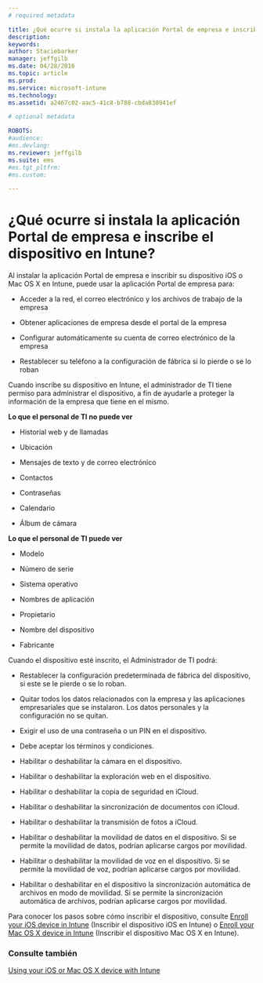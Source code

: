 ```yaml
---
# required metadata

title: ¿Qué ocurre si instala la aplicación Portal de empresa e inscribe el dispositivo en Intune? | Microsoft Intune
description:
keywords:
author: Staciebarker
manager: jeffgilb
ms.date: 04/28/2016
ms.topic: article
ms.prod:
ms.service: microsoft-intune
ms.technology:
ms.assetid: a2467c02-aac5-41c8-b788-cbda830941ef

# optional metadata

ROBOTS:
#audience:
#ms.devlang:
ms.reviewer: jeffgilb
ms.suite: ems
#ms.tgt_pltfrm:
#ms.custom:

---
```



# ¿Qué ocurre si instala la aplicación Portal de empresa e inscribe el dispositivo en Intune?

Al instalar la aplicación Portal de empresa e inscribir su dispositivo iOS o Mac OS X en Intune, puede usar la aplicación Portal de empresa para:

-   Acceder a la red, el correo electrónico y los archivos de trabajo de la empresa

-   Obtener aplicaciones de empresa desde el portal de la empresa

-   Configurar automáticamente su cuenta de correo electrónico de la empresa

-   Restablecer su teléfono a la configuración de fábrica si lo pierde o se lo roban

Cuando inscribe su dispositivo en Intune, el administrador de TI tiene permiso para administrar el dispositivo, a fin de ayudarle a proteger la información de la empresa que tiene en el mismo.

**Lo que el personal de TI no puede ver**

-   Historial web y de llamadas

-   Ubicación

-   Mensajes de texto y de correo electrónico

-   Contactos

-   Contraseñas

-   Calendario

-   Álbum de cámara

**Lo que el personal de TI puede ver**

-   Modelo

-   Número de serie

-   Sistema operativo

-   Nombres de aplicación

-   Propietario

-   Nombre del dispositivo

-   Fabricante

Cuando el dispositivo esté inscrito, el Administrador de TI podrá:

-   Restablecer la configuración predeterminada de fábrica del dispositivo, si este se le pierde o se lo roban.

-   Quitar todos los datos relacionados con la empresa y las aplicaciones empresariales que se instalaron. Los datos personales y la configuración no se quitan.

-   Exigir el uso de una contraseña o un PIN en el dispositivo.

-   Debe aceptar los términos y condiciones.

-   Habilitar o deshabilitar la cámara en el dispositivo.

-   Habilitar o deshabilitar la exploración web en el dispositivo.

-   Habilitar o deshabilitar la copia de seguridad en iCloud.

-   Habilitar o deshabilitar la sincronización de documentos con iCloud.

-   Habilitar o deshabilitar la transmisión de fotos a iCloud.

-   Habilitar o deshabilitar la movilidad de datos en el dispositivo. Si se permite la movilidad de datos, podrían aplicarse cargos por movilidad.

-   Habilitar o deshabilitar la movilidad de voz en el dispositivo. Si se permite la movilidad de voz, podrían aplicarse cargos por movilidad.

-   Habilitar o deshabilitar en el dispositivo la sincronización automática de archivos en modo de movilidad. Si se permite la sincronización automática de archivos, podrían aplicarse cargos por movilidad.

Para conocer los pasos sobre cómo inscribir el dispositivo, consulte [Enroll your iOS device in Intune](enroll-your-device-in-intune-ios.md) (Inscribir el dispositivo iOS en Intune) o [Enroll your Mac OS X device in Intune](enroll-your-device-in-intune-mac-os-x.md) (Inscribir el dispositivo Mac OS X en Intune).

### Consulte también
[Using your iOS or Mac OS X device with Intune](using-your-ios-or-mac-os-x-device-with-intune.md)

<!--HONumber=May16_HO2-->


